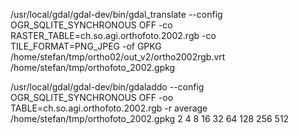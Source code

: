 /usr/local/gdal/gdal-dev/bin/gdal_translate --config OGR_SQLITE_SYNCHRONOUS OFF  -co RASTER_TABLE=ch.so.agi.orthofoto.2002.rgb -co TILE_FORMAT=PNG_JPEG -of GPKG /home/stefan/tmp/ortho02/out_v2/ortho2002rgb.vrt /home/stefan/tmp/orthofoto_2002.gpkg

/usr/local/gdal/gdal-dev/bin/gdaladdo --config OGR_SQLITE_SYNCHRONOUS OFF -oo TABLE=ch.so.agi.orthofoto.2002.rgb -r average /home/stefan/tmp/orthofoto_2002.gpkg 2 4 8 16 32 64 128 256 512
